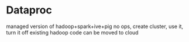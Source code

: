 # Dataproc
managed version of hadoop+spark+ive+pig
no ops, create cluster, use it, turn it off
existing hadoop code can be moved to cloud
